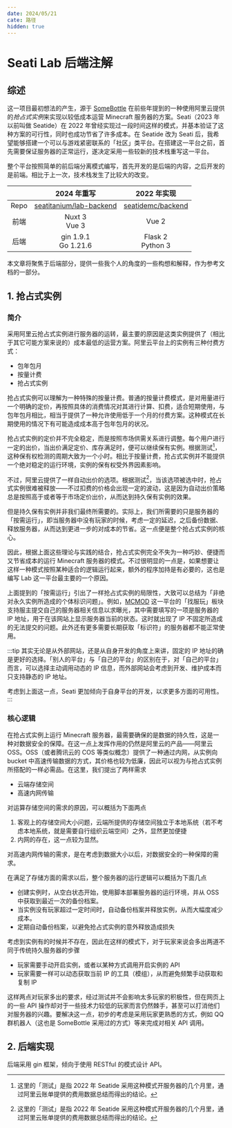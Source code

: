 ```yaml
---
date: 2024/05/21
cate: 路径
hidden: true
---
```


# Seati Lab 后端注解

## 综述

这一项目最初想法的产生，源于 [SomeBottle](https://bottle.moe/) 在前些年提到的一种使用阿里云提供的*抢占式实例*来实现以较低成本运营 Minecraft 服务器的方案。Seati（2023 年以前叫做 Seatide）在 2022 年曾经实现过一段时间这样的模式，并基本验证了这种方案的可行性，同时也成功节省了许多成本。在 Seatide 改为 Seati 后，我希望能够搭建一个可以与游戏紧密联系的「社区」类平台。在搭建这一平台之前，首先需要保证服务器的正常运行，遂决定采用一些较新的技术栈重写这一平台。

整个平台按照简单的前后端分离模式编写，首先开发的是后端的内容，之后开发的是前端。相比于上一次，技术栈发生了比较大的改变。

| |2024 年重写|2022 年实现|
|:-:|:-:|:-:|
|Repo|[seatitanium/lab-backend](https://github.com/seatitanium/lab-backend)|[seatidemc/backend](https://github.com/seatidemc/backend)|
|前端|Nuxt 3<br/>Vue 3|Vue 2|
|后端|gin 1.9.1<br/>Go 1.21.6|Flask 2<br/>Python 3|

本文章将聚焦于后端部分，提供一些我个人的角度的一些构想和解释，作为参考文档的一部分。

## 1. 抢占式实例

### 简介

采用阿里云抢占式实例进行服务器的运转，最主要的原因是这类实例提供了（相比于其它可能方案来说的）成本最低的运营方案。阿里云平台上的实例有三种付费方式：

- 包年包月
- 按量计费
- 抢占式实例

抢占式实例可以理解为一种特殊的按量计费。普通的按量计费模式，是对用量进行一个明确的定价，再按照具体的消费情况对其进行计算、扣费，适合短期使用，与包年包月相比，相当于提供了一种允许使用低于一个月的付费方案。这种模式在长期使用的情况下有可能造成成本高于包年包月的状况。

抢占式实例的定价并不完全稳定，而是按照市场供需关系进行调整。每个用户进行一定的出价，当出价满足定价、库存满足时，便可以继续保有实例。根据测试[^1]，这种保有权检测的周期大致为一个小时。相比于按量计费，抢占式实例并不能提供一个绝对稳定的运行环境，实例的保有权受外界因素影响。

不过，阿里云提供了一样自动出价的选项。根据测试[^1]，当该选项被选中时，抢占式实例很难被释放——不过扣费的价格会出现一定的波动，这是因为自动出价策略总是按照高于或者等于市场定价出价，从而达到持久保有实例的效果。

但是持久保有实例并非我们最终所需要的。实际上，我们所需要的只是服务器的「按需运行」，即当服务器中没有玩家的时候，考虑一定的延迟，之后备份数据、释放服务器，从而达到更进一步的对成本的节省。这一点便是整个抢占式实例的核心。

因此，根据上面这些理论与实践的结合，抢占式实例完全不失为一种巧妙、便捷而又节省成本的运行 Minecraft 服务器的模式。不过很明显的一点是，如果想要让这样一种模式按照某种适合的逻辑运行起来，额外的程序加持是有必要的，这也是编写 Lab 这一平台最主要的一个原因。

上面提到的「按需运行」引出了一样抢占式实例的局限性，大致可以总结为「非绝对永久实例所造成的个体标识问题」。例如，[MCMOD](https://www.mcmod.cn/) 这一平台的「找服玩」板块支持服主提交自己的服务器相关信息以求曝光，其中需要填写的一项是服务器的 IP 地址，用于在该网站上显示服务器当前的状态。这时就出现了 IP 不固定所造成的无法提交的问题。此外还有更多需要长期获取「标识符」的服务器都不能正常使用。

:::tip
其实无论是从外部网站，还是从自身开发的角度上来讲，固定的 IP 地址的确是更好的选择。「别人的平台」与「自己的平台」的区别在于，对「自己的平台」而言，可以选择主动调用动态的 IP 信息，而外部网站会考虑到开发、维护成本而只支持静态的 IP 地址。

考虑到上面这一点，Seati 更加倾向于自身平台的开发，以求更多方面的可用性。
:::

[^1]: 这里的「测试」是指 2022 年 Seatide 采用这种模式开服务器的几个月里，通过阿里云账单提供的费用数据总结而得出的结论。

### 核心逻辑

在抢占式实例上运行 Minecraft 服务器，最需要确保的是数据的持久性，这是一种对数据安全的保障。在这一点上发挥作用的仍然是阿里云的产品——阿里云 OSS。OSS（或者腾讯云的 COS 等类似概念）提供了一种通过内网，从实例向 bucket 中高速传输数据的方式，其价格也较为低廉，因此可以视为与抢占式实例所搭配的一样必需品。在这里，我们提出了两样需求

- 云端存储空间
- 高速内网传输

对运算存储空间的需求的原因，可以概括为下面两点

1. 客观上的存储空间大小问题，云端所提供的存储空间独立于本地系统（若不考虑本地系统，就是需要自行组织云端空间）之外，显然更加便捷
2. 内网的存在，这一点较为显然。

对高速内网传输的需求，是在考虑到数据大小以后，对数据安全的一种保障的需求。

在满足了存储方面的需求以后，整个服务器的运行逻辑可以概括为下面几点

- 创建实例时，从空白状态开始，使用脚本部署服务器的运行环境，并从 OSS 中获取到最近一次的备份档案。
- 当实例没有玩家超过一定时间时，自动备份档案并释放实例，从而大幅度减少成本。
- 定期自动备份档案，以避免抢占式实例的意外释放造成损失

考虑到实例有的时候并不存在，因此在这样的模式下，对于玩家来说会多出两道不同于传统持久服务器的步骤

- 玩家需要手动开启实例，或者以某种方式调用开启实例的 API
- 玩家需要一样可以动态获取当前 IP 的工具（模组），从而避免频繁手动获取和复制 IP

这样两点对玩家多出的要求，经过测试并不会影响太多玩家的积极性，但在网页上的一些 API 操作却对于一些技术力较低的玩家而言仍然棘手，甚至可以打消他们对服务器的兴趣。要解决这一点，初步的考虑是采用玩家更熟悉的方式，例如 QQ 群机器人（这也是 SomeBottle 采用过的方式）等来完成对相关 API 调用。

## 2. 后端实现

后端采用 gin 框架，倾向于使用 RESTful 的模式设计 API。